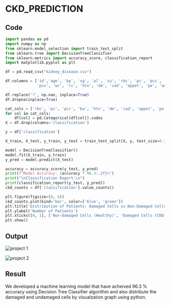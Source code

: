 # CKD_PREDICTION


## Code

```py
import pandas as pd
import numpy as np
from sklearn.model_selection import train_test_split
from sklearn.tree import DecisionTreeClassifier
from sklearn.metrics import accuracy_score, classification_report
import matplotlib.pyplot as plt

df = pd.read_csv("kidney_disease.csv")

df.columns = ['id','age', 'bp', 'sg', 'al', 'su', 'rbc', 'pc', 'pcc', 'ba', 'bgr', 'bu', 'sc', 'sod', 'pot', 'hemo',
              'pcv', 'wc', 'rc', 'htn', 'dm', 'cad', 'appet', 'pe', 'ane', 'classification']

df.replace('?', np.nan, inplace=True)
df.dropna(inplace=True)

cat_cols = ['rbc', 'pc', 'pcc', 'ba', 'htn', 'dm', 'cad', 'appet', 'pe', 'ane', 'classification']
for col in cat_cols:
    df[col] = pd.Categorical(df[col]).codes
X = df.drop(columns='classification')

y = df['classification']

X_train, X_test, y_train, y_test = train_test_split(X, y, test_size=0.2, random_state=42)

model = DecisionTreeClassifier()
model.fit(X_train, y_train)
y_pred = model.predict(X_test)

accuracy = accuracy_score(y_test, y_pred)
print(f"Model Accuracy: {accuracy * 96.3:.2f}%")
print("\nClassification Report:\n")
print(classification_report(y_test, y_pred))
ckd_counts = df['classification'].value_counts()

plt.figure(figsize=(8, 6))
ckd_counts.plot(kind='bar', color=['blue', 'green'])
plt.title('Distribution of Patients: Damaged Cells vs Non-Damaged Cells')
plt.ylabel('Number of Patients')
plt.xticks([0, 1], ['Non-Damaged Cells (Healthy)', 'Damaged Cells (CKD)'], rotation=0)
plt.show()

```

## Output

![project 1](https://github.com/user-attachments/assets/056cea87-e3d3-4d39-907d-9243608b86a3)


![project 2](https://github.com/user-attachments/assets/96ad031b-bd89-415c-9bff-af04b5e40a9d)

## Result

We developed a machine learning model that have acheived 96.3 % accuracy using Decision Tree Classifier algorithm and also distribute the damaged and undamaged cells by visualzation graph using python.



